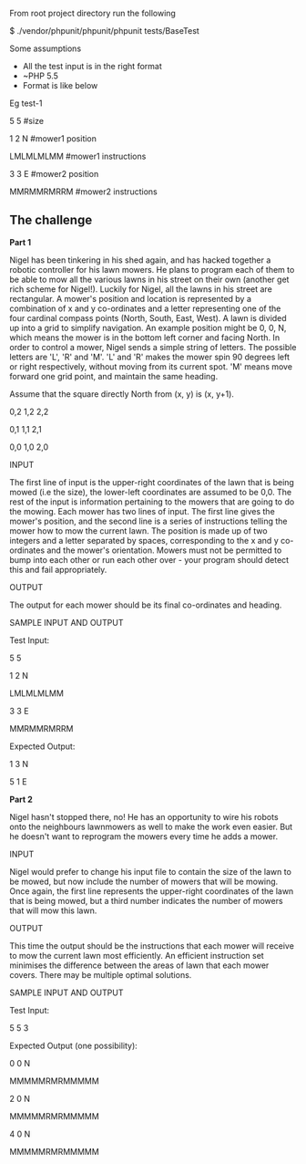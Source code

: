 From root project directory run the following

$ ./vendor/phpunit/phpunit/phpunit tests/BaseTest

Some assumptions
- All the test input is in the right format
- ~PHP 5.5
- Format is like below

Eg test-1

5 5 #size

1 2 N #mower1 position

LMLMLMLMM #mower1 instructions

3 3 E #mower2 position

MMRMMRMRRM #mower2 instructions

The challenge
-----------------

__Part 1__

Nigel has been tinkering in his shed again, and has hacked together a robotic controller for his lawn mowers. He plans to program each of them to be able to mow all the various lawns in his street on their own (another get rich scheme for Nigel!). Luckily for Nigel, all the lawns in his street are rectangular.
A mower's position and location is represented by a combination of x and y co-ordinates and a letter representing one of the four cardinal compass points (North, South, East, West). A lawn is divided up into a grid to simplify navigation. An example position might be 0, 0, N, which means the mower is in the bottom left corner and facing North.
In order to control a mower, Nigel sends a simple string of letters. The possible letters are 'L', 'R' and 'M'. 'L' and 'R' makes the mower spin 90 degrees left or right respectively, without moving from its current spot. 'M' means move forward one grid point, and maintain the same heading.

Assume that the square directly North from (x, y) is (x, y+1).

0,2	1,2	2,2

0,1	1,1	2,1

0,0	1,0	2,0

INPUT

 The first line of input is the upper-right coordinates of the lawn that is being mowed (i.e the size), the lower-left coordinates are assumed to be 0,0.
 The rest of the input is information pertaining to the mowers that are going to do the mowing. Each mower has two lines of input. The first line gives the mower's position, and the second line is a series of instructions telling the mower how to mow the current lawn.
 The position is made up of two integers and a letter separated by spaces, corresponding to the x and y co-ordinates and the mower's orientation.
 Mowers must not be permitted to bump into each other or run each other over - your program should detect this and fail appropriately.


OUTPUT

The output for each mower should be its final co-ordinates and heading.

SAMPLE INPUT AND OUTPUT

Test Input:

5 5

1 2 N

LMLMLMLMM

3 3 E

MMRMMRMRRM


Expected Output:

1 3 N

5 1 E


__Part 2__

Nigel hasn't stopped there, no! He has an opportunity to wire his robots onto the neighbours lawnmowers as well to make the work even easier. But he doesn't want to reprogram the mowers every time he adds a mower.

INPUT

Nigel would prefer to change his input file to contain the size of the lawn to be mowed, but now include the number of mowers that will be mowing. Once again, the first line represents the upper-right coordinates of the lawn that is being mowed, but a third number indicates the number of mowers that will mow this lawn.

OUTPUT

This time the output should be the instructions that each mower will receive to mow the current lawn most efficiently. An efficient instruction set minimises the difference between the areas of lawn that each mower covers. There may be multiple optimal solutions.

SAMPLE INPUT AND OUTPUT

Test Input:

5 5 3

Expected Output (one possibility):

0 0 N

MMMMMRMRMMMMM

2 0 N

MMMMMRMRMMMMM

4 0 N

MMMMMRMRMMMMM

